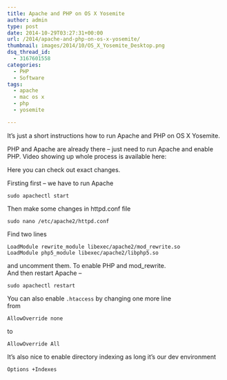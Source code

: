 ```yaml
---
title: Apache and PHP on OS X Yosemite
author: admin
type: post
date: 2014-10-29T03:27:31+00:00
url: /2014/apache-and-php-on-os-x-yosemite/
thumbnail: images/2014/10/OS_X_Yosemite_Desktop.png
dsq_thread_id:
  - 3167601558
categories:
  - PHP
  - Software
tags:
  - apache
  - mac os x
  - php
  - yosemite

---
```

It&#8217;s just a short instructions how to run Apache and PHP on OS X Yosemite.

PHP and Apache are already there &#8211; just need to run Apache and enable PHP. Video showing up whole process is available here:

<div class="video-container">
</div>

Here you can check out exact changes.

Firsting first &#8211; we have to run Apache

`sudo apachectl start`

Then make some changes in httpd.conf file

`sudo nano /etc/apache2/httpd.conf`

Find two lines

```
LoadModule rewrite_module libexec/apache2/mod_rewrite.so
LoadModule php5_module libexec/apache2/libphp5.so
```

and uncomment them. To enable PHP and mod_rewrite.  
And then restart Apache &#8211; 

`sudo apachectl restart`

You can also enable `.htaccess` by changing one more line  
from

`AllowOverride none`

to 

`AllowOverride All`

It&#8217;s also nice to enable directory indexing as long it&#8217;s our dev environment

`Options +Indexes`